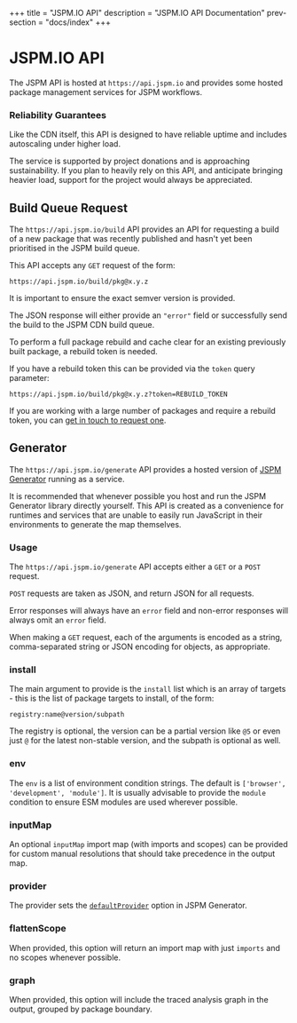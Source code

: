 +++
title = "JSPM.IO API"
description = "JSPM.IO API Documentation"
prev-section = "docs/index"
+++

# JSPM.IO API

The JSPM API is hosted at `https://api.jspm.io` and provides some hosted package management services
for JSPM workflows.

### Reliability Guarantees

Like the CDN itself, this API is designed to have reliable uptime and includes autoscaling under higher load.

The service is supported by project donations and is approaching sustainability. If you plan to heavily rely on this API, and anticipate bringing heavier load, support for the project would always be appreciated.

## Build Queue Request


The `https://api.jspm.io/build` API provides an API for requesting a build of a new package that was recently published and hasn't yet been prioritised in the JSPM build queue.

This API accepts any `GET` request of the form:

`https://api.jspm.io/build/pkg@x.y.z`

It is important to ensure the exact semver version is provided.

The JSON response will either provide an `"error"` field or successfully send the build to the JSPM CDN build queue.

To perform a full package rebuild and cache clear for an existing previously built package, a rebuild token is needed.

If you have a rebuild token this can be provided via the `token` query parameter:

`https://api.jspm.io/build/pkg@x.y.z?token=REBUILD_TOKEN`

If you are working with a large number of packages and require a rebuild token, you can [get in touch to request one](mailto:guybedford@jspm.foundation).

## Generator

The `https://api.jspm.io/generate` API provides a hosted version of [JSPM Generator](https://github.com/jspm/generator) running
as a service.

It is recommended that whenever possible you host and run the JSPM Generator library directly yourself. This API is created as a convenience for runtimes and services that are unable to easily run JavaScript in their environments to generate the map themselves.

### Usage

The `https://api.jspm.io/generate` API accepts either a `GET` or a `POST` request.

`POST` requests are taken as JSON, and return JSON for all requests.

Error responses will always have an `error` field and non-error responses will always omit an `error` field.

When making a `GET` request, each of the arguments is encoded as a string, comma-separated string or JSON encoding for objects, as appropriate.

### install

The main argument to provide is the `install` list which is an array of targets - this is the list of package targets to install, of the form:

```
registry:name@version/subpath
```

The registry is optional, the version can be a partial version like `@5` or even just `@` for the latest non-stable version, and the subpath is optional as well.

### env

The `env` is a list of environment condition strings. The default is `['browser', 'development', 'module']`. It is usually advisable
to provide the `module` condition to ensure ESM modules are used wherever possible.

### inputMap

An optional `inputMap` import map (with imports and scopes) can be provided for custom manual resolutions that should take precedence in the output map.

### provider

The provider sets the [`defaultProvider`](https://jspm.org/docs/generator/stable/interfaces/GeneratorOptions.html#defaultProvider) option in JSPM Generator.

### flattenScope

When provided, this option will return an import map with just `imports` and no scopes whenever possible.

### graph

When provided, this option will include the traced analysis graph in the output, grouped by package boundary.



